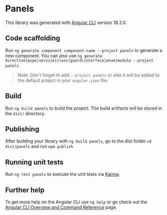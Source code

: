 # Panels

This library was generated with [Angular CLI](https://github.com/angular/angular-cli) version 18.2.0.

## Code scaffolding

Run `ng generate component component-name --project panels` to generate a new component. You can also use `ng generate directive|pipe|service|class|guard|interface|enum|module --project panels`.
> Note: Don't forget to add `--project panels` or else it will be added to the default project in your `angular.json` file. 

## Build

Run `ng build panels` to build the project. The build artifacts will be stored in the `dist/` directory.

## Publishing

After building your library with `ng build panels`, go to the dist folder `cd dist/panels` and run `npm publish`.

## Running unit tests

Run `ng test panels` to execute the unit tests via [Karma](https://karma-runner.github.io).

## Further help

To get more help on the Angular CLI use `ng help` or go check out the [Angular CLI Overview and Command Reference](https://angular.dev/tools/cli) page.
